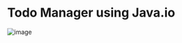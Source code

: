 # Todo Manager using Java.io

![image](https://user-images.githubusercontent.com/69616308/144750579-d0710567-4388-4dc0-859a-74ff733b664f.png)
